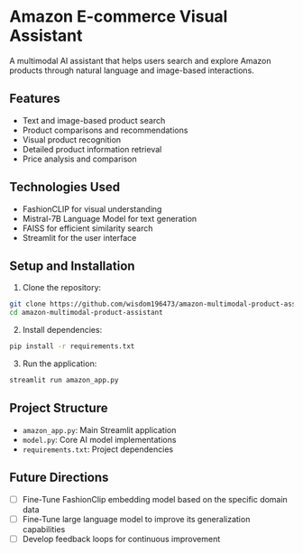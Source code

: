 # Amazon E-commerce Visual Assistant

A multimodal AI assistant that helps users search and explore Amazon products through natural language and image-based interactions.

## Features

- Text and image-based product search
- Product comparisons and recommendations
- Visual product recognition
- Detailed product information retrieval
- Price analysis and comparison

## Technologies Used

- FashionCLIP for visual understanding
- Mistral-7B Language Model for text generation
- FAISS for efficient similarity search
- Streamlit for the user interface

## Setup and Installation

1. Clone the repository:
```bash
git clone https://github.com/wisdom196473/amazon-multimodal-product-assistant.git
cd amazon-multimodal-product-assistant
```

2. Install dependencies:
```bash
pip install -r requirements.txt
```

3. Run the application:
```bash
streamlit run amazon_app.py
```

## Project Structure

- `amazon_app.py`: Main Streamlit application
- `model.py`: Core AI model implementations
- `requirements.txt`: Project dependencies

## Future Directions

- [ ] Fine-Tune FashionClip embedding model based on the specific domain data
- [ ] Fine-Tune large language model to improve its generalization capabilities
- [ ] Develop feedback loops for continuous improvement